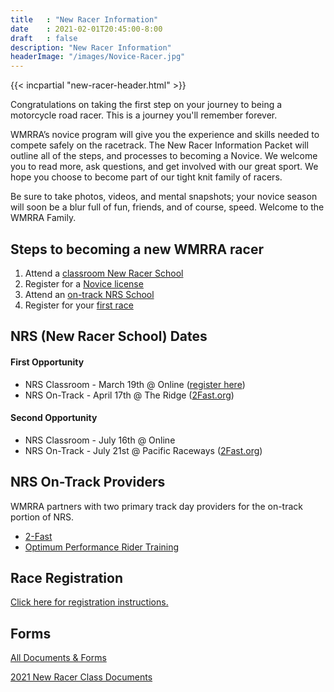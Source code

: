 ```yaml
---
title   : "New Racer Information"
date    : 2021-02-01T20:45:00-8:00
draft   : false
description: "New Racer Information"
headerImage: "/images/Novice-Racer.jpg"
---
```


{{< incpartial "new-racer-header.html" >}}

Congratulations on taking the first step on your journey to being a motorcycle
road racer. This is a journey you'll remember forever.

WMRRA’s novice program will give you the experience and skills needed to compete
safely on the racetrack. The New Racer Information Packet will outline all of
the steps, and processes to becoming a Novice. We welcome you to read more,
ask questions, and get involved with our great sport. We hope you choose to
become part of our tight knit family of racers.

Be sure to take photos, videos, and mental snapshots; your novice season
will soon be a blur full of fun, friends, and of course, speed.
Welcome to the WMRRA Family.



## Steps to becoming a new WMRRA racer

1. Attend a [classroom New Racer School](#nrs-new-racer-school-dates)
1. Register for a [Novice license](/race/register)
1. Attend an [on-track NRS School](#nrs-on-track-providers)
1. Register for your [first race](/race/register)

## NRS (New Racer School) Dates

#### First Opportunity
- NRS Classroom - March 19th @ Online ([register here](msreg.com/NRS-2022))
- NRS On-Track - April 17th @ The Ridge ([2Fast.org](https://2-fast.org/schedule))

#### Second Opportunity
- NRS Classroom - July 16th @ Online
- NRS On-Track - July 21st @ Pacific Raceways ([2Fast.org](https://2-fast.org/schedule))

## NRS On-Track Providers
WMRRA partners with two primary track day providers for the on-track portion of NRS.

- [2-Fast](https://2-fast.org/)
- [Optimum Performance Rider Training](https://optimum-performance.org/)

## Race Registration
[Click here for registration instructions.](/race/register)

## Forms
[All Documents & Forms](/resources/documents-and-forms)

[2021 New Racer Class Documents](https://drive.google.com/drive/folders/1Hs4HVXwj8818XKt0wttb_QKQtjhsuqvQ)
